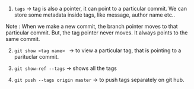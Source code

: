 1. `tags` -> tag is also a pointer, it can point to a particular commit. We can store some metadata inside tags, like message, author name etc..

Note : When we make a new commit, the branch pointer moves to that particular commit. But, the tag pointer never moves. It always points to the same commit.

2. `git show <tag name> ` -> to view a particular tag, that is pointing to a parituclar commit.

3. `git show-ref --tags` -> shows all the tags

4. `git push --tags origin master` -> to push tags separately on git hub.
